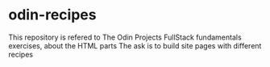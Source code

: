 # odin-recipes

This repository is refered to The Odin Projects FullStack fundamentals exercises, about the HTML parts
The ask is to build site pages with different recipes
